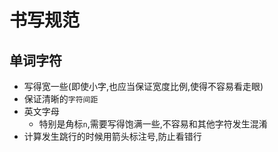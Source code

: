 # 书写规范

## 单词字符

* 写得宽一些(即使小字,也应当保证宽度比例,使得不容易看走眼)
* 保证清晰的`字符间距`
* 英文字母
  * 特别是角标`n`,需要写得饱满一些,不容易和其他字符发生混淆
* 计算发生跳行的时候用箭头标注号,防止看错行
